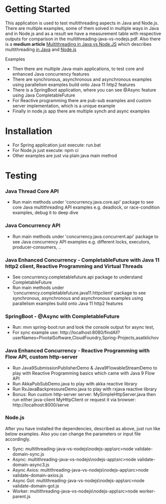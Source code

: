 # Getting Started

This application is used to test multithreading aspects in Java and Node.js. 
There are multiple examples, some of them solved in multiple ways in Java and in Node.js
and as a result we have a measurement table with respective outputs for comparison in the multithreading-java-vs-nodejs.pdf. 
Also there is a **medium article** [Multithreading in Java vs Node.JS](https://medium.com/modern-mainframe/multithreading-in-java-vs-node-js-c558d59050c9) 
which describes multithreading  [in Java](https://docs.oracle.com/javase/8/docs/technotes/guides/concurrency/index.html )  and    [Node.js](https://medium.com/@mohllal/node-js-multithreading-a5cd74958a67 )  

Examples
- Then there are multiple Java-main applications, to test core and enhanced Java concurrency features
- There are synchronous, asynchronous and asynchronous examples using parallelism examples build onto Java 11 http2 features
- There is a SpringBoot application, where you can see @Async feature using Java CompletableFuture
- For Reactive programming there are pub-sub examples and custom server implementation, which is a unique example 
- Finally in node.js app there are multiple synch and async examples 

# Installation
- For Spring application just execute:  run.bat
- For Node.js just execute: npm ci
- Other examples are just via plain java main method
 
# Testing


### Java Thread Core API  
- Run main methods under 'concurrency.java.core.api' package to see 
core Java multithreading API examples e.g. deadlock, or race-condition examples, debug it to deep dive  

### Java Concurrency API 

- Run main methods under 'concurrency.java.concurrent.api' package to see 
Java concurrency API examples e.g. different locks, executors, producer-consumers, .. 

### Java Enhanced Concurrency - CompletableFuture with Java 11 http2 client, Reactive Programming and Virtual Threads

- See concurrency.completablefuture.api package to understand CompletableFuture
- Run main methods under 'concurrency.completablefuture.java11.httpclient' package to see 
synchronous, asynchronous and asynchronous examples using parallelism examples build onto Java 11 http2 features 

### SpringBoot - @Async with CompletableFuture

- Run: mvn spring-boot:run and look the console output for async test,
- For sync example use: http://localhost:8080/findAll?userNames=PivotalSoftware,CloudFoundry,Spring-Projects,asatklichov


### Java Enhanced Concurrency - Reactive Programming with Flow API, custom http-server

- Run Java9SubmissionPublisherDemo &  Java9FlowableStreamDemo to play with Reactive Programming basics which came with Java 9 Flow API  
- Run AkkaPubSubDemo.java to play with akka reactive library 
- Run RxJavaBackpressureDemo.java to play with rxjava reactive library 
- Bonus: Run custom http-server server: MySimpleHttpServer.java then run either java-client MyHttpClient 
or request it via browser: http://localhost:8000/serve



### Node.js 
After you have installed the dependencies, described as above, just run like below examples. 
Also you can change the parameters or input file accordingly. 
- Sync:  multithreading-java-vs-nodejs\nodejs-app\src>node validate-domain-sync.js
- Async: multithreading-java-vs-nodejs\nodejs-app\src>node validate-domain-async3.js
- Async Axios: multithreading-java-vs-nodejs\nodejs-app\src>node validate-domain-axios.js
- Async Got: multithreading-java-vs-nodejs\nodejs-app\src>node validate-domain-got.js
- Worker: multithreading-java-vs-nodejs\nodejs-app\src>node worker-parent.js
